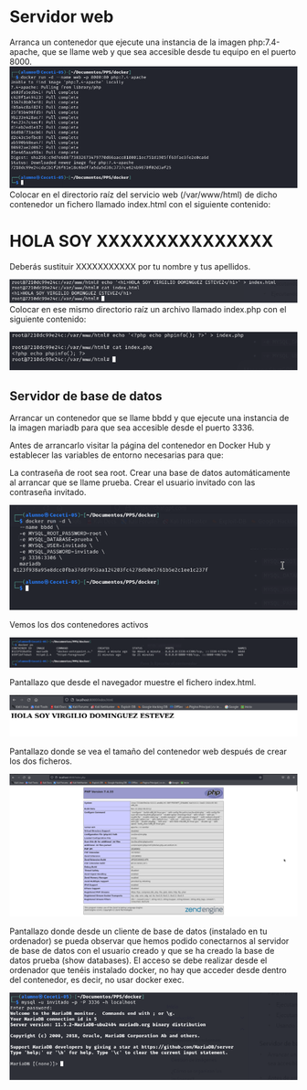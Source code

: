 # Servidor web
Arranca un contenedor que ejecute una instancia de la imagen php:7.4-apache, que se llame web y que sea accesible desde tu equipo en el puerto 8000.
![](Imagenes/imagen6.png)
Colocar en el directorio raíz del servicio web (/var/www/html) de dicho contenedor un fichero llamado index.html con el siguiente contenido:

## <h1>HOLA SOY XXXXXXXXXXXXXXX</h1>

Deberás sustituir XXXXXXXXXXX por tu nombre y tus apellidos.

![](Imagenes/imagen8.png)
Colocar en ese mismo directorio raíz un archivo llamado index.php con el siguiente contenido:
<?php echo phpinfo(); ?>

![](Imagenes/imagen9.png)

## Servidor de base de datos
Arrancar un contenedor que se llame bbdd y que ejecute una instancia de la imagen mariadb para que sea accesible desde el puerto 3336.


Antes de arrancarlo visitar la página del contenedor en Docker Hub y establecer las variables de entorno necesarias para que:

La contraseña de root sea root.
Crear una base de datos automáticamente al arrancar que se llame prueba.
Crear el usuario invitado con las contraseña invitado.

![](Imagenes/imagen10.png)

Vemos los dos contenedores activos

![](Imagenes/imagen11.png)


Pantallazo que desde el navegador muestre el fichero index.html.

![](Imagenes/imagen12.png)

Pantallazo donde se vea el tamaño del contenedor web después de crear los dos ficheros.

![](Imagenes/imagen13.png)

Pantallazo donde desde un cliente de base de datos (instalado en tu ordenador) se pueda observar que hemos podido conectarnos al servidor de base de datos con el usuario creado y que se ha creado la base de datos prueba (show databases). El acceso se debe realizar desde el ordenador que tenéis instalado docker, no hay que acceder desde dentro del contenedor, es decir, no usar docker exec.

![](Imagenes/imagen15.png)
